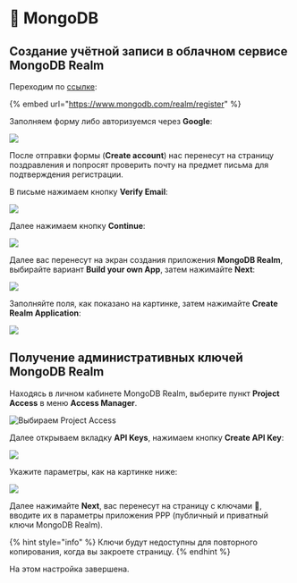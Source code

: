 # 🔑 MongoDB

## Создание учётной записи в облачном сервисе MongoDB Realm <a href="#mongodb-realm" id="mongodb-realm"></a>

Переходим по [ссылке](https://www.mongodb.com/realm/register):

{% embed url="https://www.mongodb.com/realm/register" %}

Заполняем форму либо авторизуемся через **Google**:

![](<../.gitbook/assets/image (352) (1).png>)

После отправки формы (**Create account**) нас перенесут на страницу поздравления и попросят проверить почту на предмет письма для подтверждения регистрации.

В письме нажимаем кнопку **Verify Email**:

![](<../.gitbook/assets/image (316).png>)

Далее нажимаем кнопку **Continue**:

![](<../.gitbook/assets/image (199).png>)

Далее вас перенесут на экран создания приложения **MongoDB Realm**, выбирайте вариант **Build your own App**, затем нажимайте **Next**:

![](../.gitbook/assets/Mongo1.png)

Заполняйте поля, как показано на картинке, затем нажимайте **Create Realm Application**:

![](<../.gitbook/assets/image (345) (1).png>)

## Получение административных ключей MongoDB Realm

Находясь в личном кабинете MongoDB Realm, выберите пункт **Project Access** в меню **Access Manager**.

![Выбираем Project Access](<../.gitbook/assets/image (315).png>)

Далее открываем вкладку **API Keys**, нажимаем кнопку **Create API Key**:

![](<../.gitbook/assets/image (140).png>)

Укажите параметры, как на картинке ниже:

![](<../.gitbook/assets/image (194).png>)

Далее нажимайте **Next**, вас перенесут на страницу с ключами 🔑, вводите их в параметры приложения PPP (публичный и приватный ключи MongoDB Realm).

{% hint style="info" %}
Ключи будут недоступны для повторного копирования, когда вы закроете страницу.
{% endhint %}

На этом настройка завершена.
